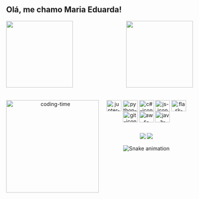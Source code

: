 ## Olá, me chamo Maria Eduarda!

<div>
  
  <img  height="180em" src="https://github-readme-stats.vercel.app/api?username=mariachiquezi&show_icons=true&theme=merko&include_all_commits=true&count_private=true"/>
  <img align="right" height="180em" src="https://github-readme-stats.vercel.app/api/top-langs/?username=mariachiquezi&layout=compact&langs_count=16&theme=merko"/>
</div>
<br>

<div  align="center"> 
  <div style="display: inline_block"><br>
    <img align="left" height="250" alt="coding-time" src="https://cdn.discordapp.com/attachments/880246338514747424/1156671734666252388/Untitled_Made_with_FlexClip_1.gif?ex=6515d1ff&is=6514807f&hm=2d8ef14d539076549724240c4d9c45201350a596ec5705867c9f833e8d0ada5f">
    <img align="center" height="30" width="40" alt="jupter-icon"  
       src="https://cdn.jsdelivr.net/gh/devicons/devicon/icons/jupyter/jupyter-original.svg" />
    <img align="center" height="30" width="40" alt="python-icon"
       src="https://cdn.jsdelivr.net/gh/devicons/devicon/icons/python/python-original.svg" />
    <img align="center" height="30" width="40" alt="c#-icon" 
      src="https://cdn.jsdelivr.net/gh/devicons/devicon/icons/csharp/csharp-original.svg" /> 
     <img align="center" height="30" width="40" alt="js-icon" 
      src="https://cdn.jsdelivr.net/gh/devicons/devicon/icons/javascript/javascript-original.svg"/>
    <img align="center" height="30" width="40" alt="flask-icon" 
      src="https://cdn.jsdelivr.net/gh/devicons/devicon/icons/flask/flask-original-wordmark.svg" />
    <img align="center" height="30" width="40" alt="git-icon" 
      src="https://cdn.jsdelivr.net/gh/devicons/devicon/icons/git/git-original.svg" />
    <img align="center" height="30" width="40" alt="aws-icon"  src="https://cdn.jsdelivr.net/gh/devicons/devicon/icons/amazonwebservices/amazonwebservices-original-wordmark.svg" />
    <img align="center" height="30" width="40" alt="java-icon" 
    src="https://cdn.jsdelivr.net/gh/devicons/devicon/icons/java/java-original.svg" />
   </div>
    
  ## 
  
  <div> 
  <a href = "mailto:dudachiquezi@gmail.com"><img src="https://img.shields.io/badge/-Gmail-%23333?style=for-the-badge&logo=gmail&logoColor=white" target="_blank"></a>
  <a href="https://www.linkedin.com/in/maria-eduarda-chiquezi/" target="_blank"><img src="https://img.shields.io/badge/-LinkedIn-%230077B5?style=for-the-badge&logo=linkedin&logoColor=white" target="_blank"></a> 
  
</div>
  
![Snake animation](https://github.com/mariachiquezi/mariachiquezi/blob/output/github-contribution-grid-snake.svg)
